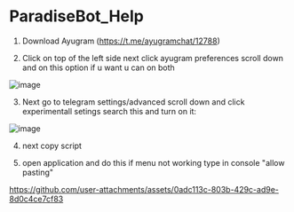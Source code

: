 # ParadiseBot_Help

1. Download
Ayugram (https://t.me/ayugramchat/12788)

2. Click on top of the left side
next click ayugram preferences
scroll down and on this option if u want u can on both

![image](https://github.com/user-attachments/assets/ae8d0bc6-7b16-487b-9883-5911c7690f07)

3. Next go to telegram settings/advanced scroll down and click experimentall setings
search this and turn on it:

![image](https://github.com/user-attachments/assets/8ede3a8f-a608-4598-81bb-ba9569c0bfcf)


4. next copy script 

5. open application and do this if menu not working type in console "allow pasting"

https://github.com/user-attachments/assets/0adc113c-803b-429c-ad9e-8d0c4ce7cf83

